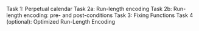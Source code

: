 Task 1: Perpetual calendar
Task 2a: Run-length encoding
Task 2b: Run-length encoding: pre- and post-conditions
Task 3: Fixing Functions
Task 4 (optional): Optimized Run-Length Encoding
